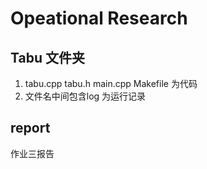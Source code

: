 # Opeational Research
## Tabu 文件夹
1. tabu.cpp tabu.h main.cpp Makefile 为代码
2. 文件名中间包含log 为运行记录

## report
作业三报告

